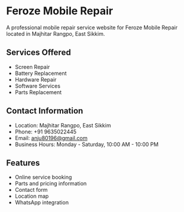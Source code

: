 # Feroze Mobile Repair

A professional mobile repair service website for Feroze Mobile Repair located in Majhitar Rangpo, East Sikkim.

## Services Offered
- Screen Repair
- Battery Replacement
- Hardware Repair
- Software Services
- Parts Replacement

## Contact Information
- Location: Majhitar Rangpo, East Sikkim
- Phone: +91 9635022445
- Email: anju80196@gmail.com
- Business Hours: Monday - Saturday, 10:00 AM - 10:00 PM

## Features
- Online service booking
- Parts and pricing information
- Contact form
- Location map
- WhatsApp integration 